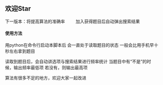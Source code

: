 ## 欢迎Star

下一版本：将提高算法的准确率
         加入获得题目后自动弹出搜索结果

#### 使用方法

用python在命令行启动本脚本后
会一直处于读取题目的状态
一般会比用手机早十秒左右拿到题目

读取到题目后，会自动讲选项与搜索结果进行频率统计
当题目中有“不是”的时候，输出频率最低项
若没有，则输出最高项

算法有很多不足的地方，欢迎大家一起改进
